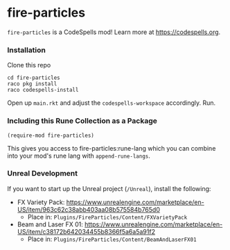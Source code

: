 fire-particles
==============
`fire-particles` is a CodeSpells mod! Learn more at https://codespells.org.

### Installation

Clone this repo

```
cd fire-particles
raco pkg install
raco codespells-install
```

Open up `main.rkt` and adjust the `codespells-workspace` accordingly. Run.

### Including this Rune Collection as a Package

`(require-mod fire-particles)`

This gives you access to fire-particles:rune-lang which you can combine into your mod's rune lang with `append-rune-langs`.

### Unreal Development

If you want to start up the Unreal project (`/Unreal`), install the following:
* FX Variety Pack: https://www.unrealengine.com/marketplace/en-US/item/963c62c38abb403aa08b575584b765d0
  * Place in: `Plugins/FireParticles/Content/FXVarietyPack`
* Beam and Laser FX 01: https://www.unrealengine.com/marketplace/en-US/item/c38172b642034455b8366f5a6a5a91f2
  * Place in: `Plugins/FireParticles/Content/BeamAndLaserFX01`
